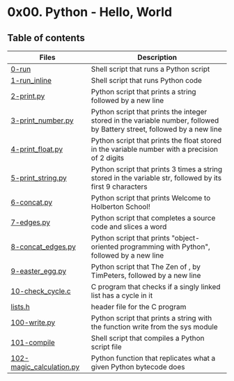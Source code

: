# 0x00. Python - Hello, World

## Table of contents
Files | Description
----- | -----------
[0-run](./0-run) | Shell script that runs a Python script
[1-run_inline](./1-run_inline) | Shell script that runs Python code
[2-print.py](./2-print.py) | Python script that prints a string followed by a new line
[3-print_number.py](./3-print_number.py) | Python script that prints the integer stored in the variable number, followed by Battery street, followed by a new line
[4-print_float.py](./4-print_float.py) | Python script that prints the float stored in the variable number with a precision of 2 digits
[5-print_string.py](./5-print_string.py) | Python script that prints 3 times a string stored in the variable str, followed by its first 9 characters
[6-concat.py](./6-concat.py) | Python script that prints Welcome to Holberton School!
[7-edges.py](./7-edges.py) | Python script that completes a source code and slices a word
[8-concat_edges.py](./8-concat_edges.py) | Python script that prints "object-oriented programming with Python", followed by a new line
[9-easter_egg.py](./9-easter_egg.py) | Python script that The Zen of , by TimPeters, followed by a new line
[10-check_cycle.c](./10-check_cycle.c) | C program that checks if a singly linked list has a cycle in it
[lists.h](./lists.h) | header file for the C program
[100-write.py](./100-write.py) | Python script that prints a string with the function write from the sys module
[101-compile](./101-compile) | Shell script that compiles a Python script file
[102-magic_calculation.py](./102-magic_calculation.py) | Python function that replicates what a given Python bytecode does 